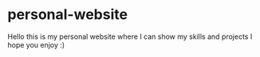 # personal-website
Hello this is my personal website where I can show my skills and projects I hope you enjoy :)
